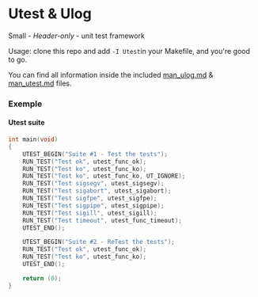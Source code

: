 # Utest & Ulog
Small - *Header-only* - unit test framework

Usage: clone this repo and add ```-I Utest```in your Makefile, and you're good to go.

You can find all information inside the included [man_ulog.md](man_ulog.md) & [man_utest.md](man_utest.md) files.

### Exemple

#### Utest suite

```c
int main(void)
{
    UTEST_BEGIN("Suite #1 - Test the tests");
    RUN_TEST("Test ok", utest_func_ok);
    RUN_TEST("Test ko", utest_func_ko);
    RUN_TEST("Test ko", utest_func_ko, UT_IGNORE);
    RUN_TEST("Test sigsegv", utest_sigsegv);
    RUN_TEST("Test sigabort", utest_sigabort);
    RUN_TEST("Test sigfpe", utest_sigfpe);
    RUN_TEST("Test sigpipe", utest_sigpipe);
    RUN_TEST("Test sigill", utest_sigill);
    RUN_TEST("Test timeout", utest_func_timeout);
    UTEST_END();

    UTEST_BEGIN("Suite #2 - ReTest the tests");
    RUN_TEST("Test ok", utest_func_ok);
    RUN_TEST("Test ko", utest_func_ko);
    UTEST_END();

    return (0);
}
```
